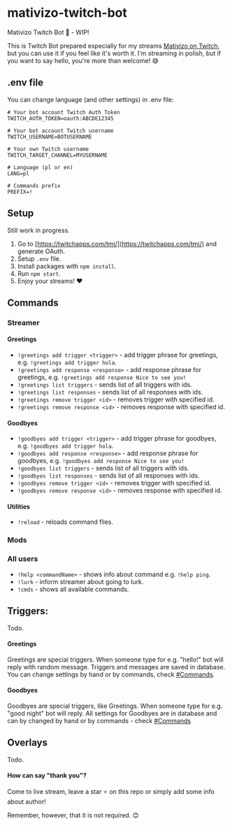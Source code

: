 # mativizo-twitch-bot

Mativizo Twitch Bot 🤖 - WIP!

This is Twitch Bot prepared especially for my streams [Mativizo on Twitch](https://twitch.tv/mativizo), but you can use it if you feel like it's worth it. I'm streaming in polish, but if you want to say hello, you're more than welcome! 😅


## .env file
You can change language (and other settings) in .env file:

```
# Your bot account Twitch Auth Token
TWITCH_AUTH_TOKEN=oauth:ABCDE12345

# Your bot account Twitch username
TWITCH_USERNAME=BOTUSERNAME

# Your own Twitch username
TWITCH_TARGET_CHANNEL=MYUSERNAME

# Language (pl or en)
LANG=pl

# Commands prefix
PREFIX=!
```

## Setup

Still work in progress.

1. Go to [https://twitchapps.com/tmi/](https://twitchapps.com/tmi/) and generate OAuth.
2. Setup `.env` file.
3. Install packages with `npm install`.
4. Run `npm start`.
5. Enjoy your streams! ❤

## Commands

### Streamer

#### Greetings

- `!greetings add trigger <trigger>` - add trigger phrase for greetings, e.g. `!greetings add trigger hola`.
- `!greetings add response <response>` - add response phrase for greetings, e.g. `!greetings add response Nice to see you!`
- `!greetings list triggers` - sends list of all triggers with ids.
- `!greetings list responses` - sends list of all responses with ids.
- `!greetings remove trigger <id>` - removes trigger with specified id.
- `!greetings remove response <id>` - removes response with specified id.

#### Goodbyes

- `!goodbyes add trigger <trigger>` - add trigger phrase for goodbyes, e.g. `!goodbyes add trigger hola`.
- `!goodbyes add response <response>` - add response phrase for goodbyes, e.g. `!goodbyes add response Nice to see you!`
- `!goodbyes list triggers` - sends list of all triggers with ids.
- `!goodbyes list responses` - sends list of all responses with ids.
- `!goodbyes remove trigger <id>` - removes trigger with specified id.
- `!goodbyes remove response <id>` - removes response with specified id.

#### Utilities

- `!reload` - reloads command files.

### Mods

### All users

- `!help <commandName>` - shows info about command e.g. `!help ping`.
- `!lurk` - inform streamer about going to lurk.
- `!cmds` - shows all available commands.

## Triggers:

Todo.

#### Greetings

Greetings are special triggers. When someone type for e.g. "hello!" bot will reply with random message. Triggers and messages are saved in database. You can change settings by hand or by commands, check [#Commands](#commands).

#### Goodbyes

Goodbyes are special triggers, like Greetings. When someone type for e.g. "good night" bot will reply. All settings for Goodbyes are in database and can by changed by hand or by commands - check [#Commands](#commands)

## Overlays

Todo.

#### How can say "thank you"?

Come to live stream, leave a star ⭐ on this repo or simply add some info about author! 

Remember, however, that it is not required. 😊